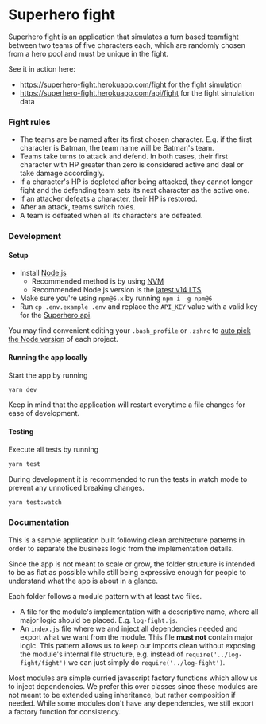 # Superhero fight

Superhero fight is an application that simulates a turn based teamfight between two teams of five characters each, which are randomly chosen from a hero pool and must be unique in the fight.

See it in action here:

- https://superhero-fight.herokuapp.com/fight for the fight simulation
- https://superhero-fight.herokuapp.com/api/fight for the fight simulation data

### Fight rules

- The teams are be named after its first chosen character. E.g. if the first character is Batman, the team name will be Batman's team.
- Teams take turns to attack and defend. In both cases, their first character with HP greater than zero is considered active and deal or take damage accordingly.
- If a character's HP is depleted after being attacked, they cannot longer fight and the defending team sets its next character as the active one.
- If an attacker defeats a character, their HP is restored.
- After an attack, teams switch roles.
- A team is defeated when all its characters are defeated.

### Development

#### Setup

- Install [Node.js](https://nodejs.org/)
  - Recommended method is by using [NVM](https://github.com/creationix/nvm)
  - Recommended Node.js version is the [latest v14 LTS](https://nodejs.org/download/release/latest-v14.x/)
- Make sure you're using `npm@6.x` by running `npm i -g npm@6`
- Run `cp .env.example .env` and replace the `API_KEY` value with a valid key for the [Superhero api](https://www.superheroapi.com/).

You may find convenient editing your `.bash_profile` or `.zshrc` to [auto pick the Node version](https://github.com/mercadolibre/frontend/wiki/Auto-Picking-Node-version) of each project.

#### Running the app locally

Start the app by running

```bash
yarn dev
```

Keep in mind that the application will restart everytime a file changes for ease of development.

#### Testing

Execute all tests by running

```bash
yarn test
```

During development it is recommended to run the tests in watch mode to prevent any unnoticed breaking changes.

```bash
yarn test:watch
```

### Documentation

This is a sample application built following clean architecture patterns in order to separate the business logic from the implementation details.

Since the app is not meant to scale or grow, the folder structure is intended to be as flat as possible while still being expressive enough for people to understand what the app is about in a glance.

Each folder follows a module pattern with at least two files.

- A file for the module's implementation with a descriptive name, where all major logic should be placed. E.g. `log-fight.js`.
- An `index.js` file where we and inject all dependencies needed and export what we want from the module. This file **must not** contain major logic.
  This pattern allows us to keep our imports clean without exposing the module's internal file structure, e.g. instead of `require('../log-fight/fight')` we can just simply do `require('../log-fight')`.

Most modules are simple curried javascript factory functions which allow us to inject dependencies. We prefer this over classes since these modules are not meant to be extended using inheritance, but rather composition if needed.
While some modules don't have any dependencies, we still export a factory function for consistency.
